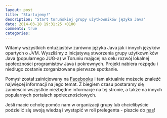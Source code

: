 ```yaml
---
layout: post
title: "Startujemy!"
description: "Start toruńskiej grupy użytkowników języka Java"
date: 2014-03-18 19:31:25 +0100
comments: true
categories: 
---
```

Witamy wszystkich entuzjastów zarówno języka Java jak i innych języków opartych o JVM. Wyszliśmy z inicjatywą stworzenia grupy użytkowników Java (popularnego JUG-a) w Toruniu mającej na celu rozwój lokalnej społeczności programistów Java i pokrewnych. Projekt nabiera rozpędu i niedługo zostanie zorganizowane pierwsze spotkanie.

Pomysł został zainicjowany na <a href="https://www.facebook.com/tak.dla.juga.w.toruniu" target="_blank">Facebooku</a> i tam aktualnie możecie znaleźć najwięcej informacji na jego temat. Z biegiem czasu postaramy się zamieścić wszystkie niezbędne informacje na tej stronie, a także na innych popularnych portalach społecznościowych.

Jeśli macie ochotę pomóc nam w organizacji grupy lub chcielibyście podzielić się swoją wiedzą i wystąpić w roli prelegenta - piszcie do <a href="https://www.facebook.com/tak.dla.juga.w.toruniu" target="_blank">nas</a>!